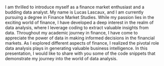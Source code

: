I am thrilled to introduce myself as a finance market enthusiast and a budding data analyst. My name is Lucas Lascaux, and I am currently pursuing a degree in Finance Market Studies. While my passion lies in the exciting world of finance, I have developed a deep interest in the realm of data analysis, where I leverage coding to extract valuable insights from data.
Throughout my academic journey in finance, I have come to appreciate the power of data in making informed decisions in the financial markets. As I explored different aspects of finance, I realized the pivotal role data analysis plays in generating valuable business intelligence.
In this presentation, I would like to share with you some of the code snippets that demonstrate my journey into the world of data analysis.
